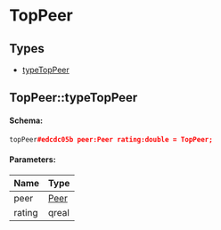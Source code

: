 # TopPeer

## Types

* [typeTopPeer](#toppeertypetoppeer)

## TopPeer::typeTopPeer

#### Schema:

```c++
topPeer#edcdc05b peer:Peer rating:double = TopPeer;
```

#### Parameters:

|Name|Type|
|----|----|
|peer|[Peer](peer.md)|
|rating|qreal|

